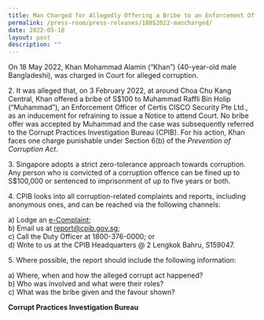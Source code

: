 ```yaml
---
title: Man Charged for Allegedly Offering a Bribe to an Enforcement Officer
permalink: /press-room/press-releases/18052022-mancharged/
date: 2022-05-18
layout: post
description: ""
---
```

On 18 May 2022, Khan Mohammad Alamin (“Khan”) (40-year-old male Bangladeshi), was charged in Court for alleged corruption.

2\. It was alleged that, on 3 February 2022, at around Choa Chu Kang Central, Khan offered a bribe of S$100 to Muhammad Raffli Bin Holip (“Muhammad”), an Enforcement Officer of Certis CISCO Security Pte Ltd., as an inducement for refraining to issue a Notice to attend Court. No bribe offer was accepted by Muhammad and the case was subsequently referred to the Corrupt Practices Investigation Bureau (CPIB). For his action, Khan faces one charge punishable under Section 6(b) of the _Prevention of Corruption Act_. 

3\. Singapore adopts a strict zero-tolerance approach towards corruption. Any person who is convicted of a corruption offence can be fined up to S$100,000 or sentenced to imprisonment of up to five years or both.

4\. CPIB looks into all corruption-related complaints and reports, including anonymous ones, and can be reached via the following channels:

a) Lodge an [e-Complaint](/e-services/e-complaint-for-corrupt-conduct);<br>
b) Email us at <a class="spamspan" href="mailto:report@cpib.gov.sg">report@cpib.gov.sg</a>;<br />
c) Call the Duty Officer at 1800-376-0000; or<br />
d) Write to us at the CPIB Headquarters @ 2 Lengkok Bahru, S159047.

5\. Where possible, the report should include the following information:

a) Where, when and how the alleged corrupt act happened?<br />
b) Who was involved and what were their roles?<br />
c) What was the bribe given and the favour shown?

**Corrupt Practices Investigation Bureau**